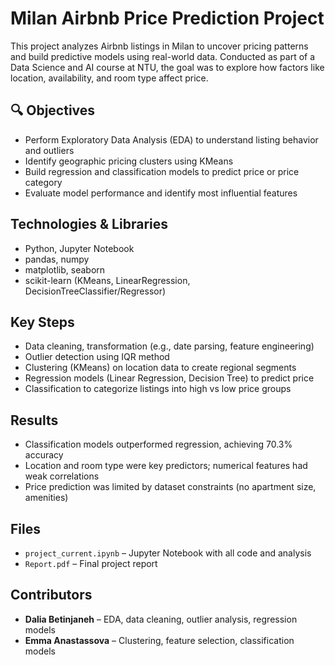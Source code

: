 # Milan Airbnb Price Prediction Project

This project analyzes Airbnb listings in Milan to uncover pricing patterns and build predictive models using real-world data. Conducted as part of a Data Science and AI course at NTU, the goal was to explore how factors like location, availability, and room type affect price.

## 🔍 Objectives
- Perform Exploratory Data Analysis (EDA) to understand listing behavior and outliers  
- Identify geographic pricing clusters using KMeans  
- Build regression and classification models to predict price or price category  
- Evaluate model performance and identify most influential features

## Technologies & Libraries
- Python, Jupyter Notebook  
- pandas, numpy  
- matplotlib, seaborn  
- scikit-learn (KMeans, LinearRegression, DecisionTreeClassifier/Regressor)  

## Key Steps
- Data cleaning, transformation (e.g., date parsing, feature engineering)  
- Outlier detection using IQR method  
- Clustering (KMeans) on location data to create regional segments  
- Regression models (Linear Regression, Decision Tree) to predict price  
- Classification to categorize listings into high vs low price groups

## Results
- Classification models outperformed regression, achieving 70.3% accuracy  
- Location and room type were key predictors; numerical features had weak correlations  
- Price prediction was limited by dataset constraints (no apartment size, amenities)

## Files
- `project_current.ipynb` – Jupyter Notebook with all code and analysis  
- `Report.pdf` – Final project report

## Contributors
- **Dalia Betinjaneh** – EDA, data cleaning, outlier analysis, regression models  
- **Emma Anastassova** – Clustering, feature selection, classification models
